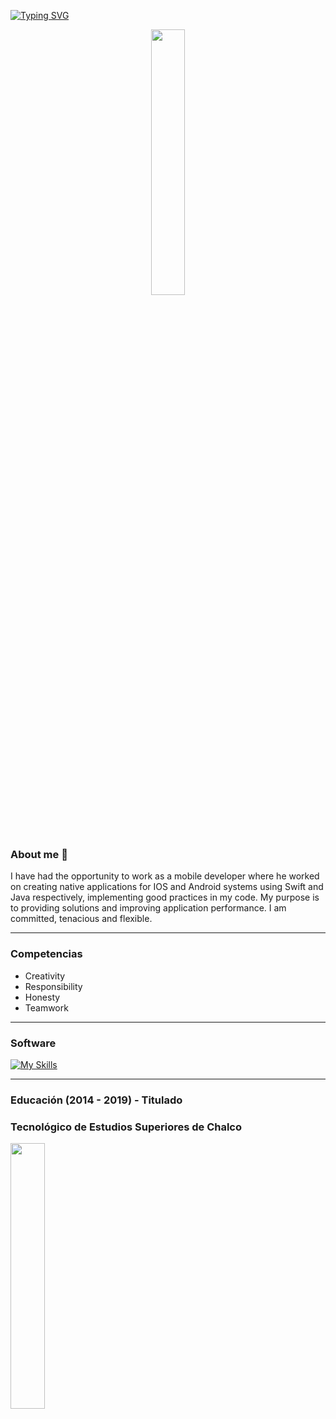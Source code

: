 

<a href="https://git.io/typing-svg"><img src="https://readme-typing-svg.demolab.com?font=Fira+Code&pause=1000&center=verdadero&vCenter=FALSO&repeat=verdadero&random=FALSO&width=435&lines=Hi+my+name+is+Samuel;Welcome+to+my+Profile" alt="Typing SVG" /></a>

<p align="center" width="100%">
    <img width="33%" src="https://i.postimg.cc/QNFJfdgF/FOTO-SAM2.jpg">
</p>


### About me 👋
I have had the opportunity to work as a mobile developer where he
worked on creating native applications for IOS and Android systems
using Swift and Java respectively, implementing good practices in my
code. My purpose is to providing solutions and improving
application performance. I am committed, tenacious and flexible.

---

### Competencias
- Creativity
- Responsibility
- Honesty
- Teamwork
---
### Software
[![My Skills](https://skillicons.dev/icons?i=swift,bitbucket,firebase,cs,mysql,androidstudio,java,sqlite,git,dotnet&perline=5)](https://skillicons.dev)

---
### Educación (2014 - 2019) - Titulado
### Tecnológico de Estudios Superiores de Chalco
<p align="" width="100%">
    <img width="33%" src="https://tescha.edomex.gob.mx/sites/tescha.edomex.gob.mx/files/images/Sin%20t%C3%ADtulo-2.jpg">
</p>




<!--
**SamuelChavezLopez/samuelchavezlopez** is a ✨ _special_ ✨ repository because its `README.md` (this file) appears on your GitHub profile.

Here are some ideas to get you started:

- 🔭 I’m currently working on ...
- 🌱 I’m currently learning ...
- 👯 I’m looking to collaborate on ...
- 🤔 I’m looking for help with ...
- 💬 Ask me about ...
- 📫 How to reach me: ...
- 😄 Pronouns: ...
- ⚡ Fun fact: ...
-->

